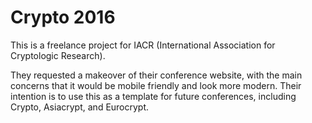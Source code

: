 # Crypto 2016
This is a freelance project for IACR (International Association for Cryptologic Research).

They requested a makeover of their conference website, with the main concerns that it would be mobile friendly and look more modern. Their intention is to use this as a template for future conferences, including Crypto, Asiacrypt, and Eurocrypt.
